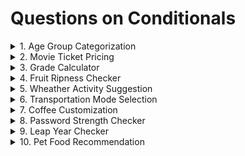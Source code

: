 # Questions on Conditionals

<details>
<summary>1. Age Group Categorization</summary>
Classify a peson's age group: 
Child( < 13),
Teenager (13 - 19),
Adult (20 - 59),
Senior (60 +).
</details>

<details>
<summary>2. Movie Ticket Pricing</summary>
Problem: Movie tickets are priced based on age:
$12 for adults(18 and over),
$8 for children,
Everyone gets a $2 discount on Wednesday.
</details>

<details>
<summary>3. Grade Calculator</summary>
Problem: Assign a letter grade based on a student's score:
A (90-100),
B (80-89),
C (70-79),
D (60-69),
F (Below 60).
</details>

<details>
<summary>4. Fruit Ripness Checker</summary>
Problem: Determine if a fruit is ripe,overripe or unrip based on it's color. (e.g, Banana: Green - Unrip,Yellow - Ripe, Brown - Overripe)
</details>

<details>
<summary>5. Wheather Activity Suggestion</summary>
Problem: Suggest an activity based on the weather.
(e.g.. Sunny - Go For a walk,
Rainy - Read a book,
Snowy - Build a Snowman)
</details>

<details>
<summary>6. Transportation Mode Selection</summary>
Problem: Choose a mode of transportaion based on the distance.
eg: <3KM: walk, 3-15KM: Bike, > 15KM: car
</details>

<details>
<summary>7. Coffee Customization</summary>
Problem: Customize a coffee order:
Small,Medium or large with an option for "extra shot" of expresso.
</details>

<details>
<summary>8. Password Strength Checker</summary>
Problem: Check if a password is "Weak","Medium" or "Strong"
Criteria: <6 chars (weak),
6-10 chars (Medium),
> 10 chars (Strong)
</details>

<details>
<summary>9. Leap Year Checker</summary>
Problem: Determine if a year is a leap year.
[Leap years are divisible by 4 but not by 100 unless also divisible by 400]
</details>

<details>
<summary>10. Pet Food Recommendation</summary>
Problem: Recommend a type of pet food based on the pet's species and age.
(e.g., Dog <2 years - puppy food,
Cat: > 5 years - Senior cat food)
</details>